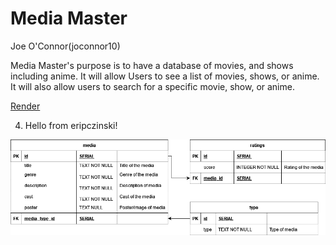 # Media Master

Joe O'Connor(joconnor10)

Media Master's purpose is to have a database of movies, and shows including anime. It will allow Users
to see a list of movies, shows, or anime. It will also allow users to search for a specific movie, show, or anime.

[Render](https://mediamaster.onrender.com/)


4. Hello from eripczinski!

![ER Diagram](/docs/mmerdiagram.png)

